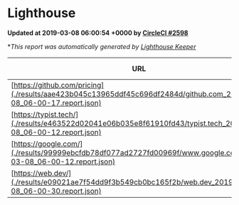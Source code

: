 
# Lighthouse

**Updated at 2019-03-08 06:00:54 +0000 by [CircleCI #2598](https://circleci.com/gh/ItinerisLtd/lighthouse-keeper-example/2598)**

**This report was automatically generated by [Lighthouse Keeper](https://github.com/itinerisltd/lighthouse-keeper)*

| URL | Performance | Accessibility | Best Practices | SEO | PWA | Updated At |
| --- | --- | --- | --- | --- | --- | --- |
| [https://github.com/pricing](./results/aae423b045c13965ddf45c696df2484d/github.com_2019-03-08_06-00-17.report.json) | 0.8 | 0.89 | 0.93 | 0.91 | 0.58 | 2019-03-08T06:00:17.909Z |
| [https://typist.tech/](./results/e463522d02041e06b035e8f61910fd43/typist.tech_2019-03-08_06-00-12.report.json) | 1 |  |  |  |  | 2019-03-08T06:00:12.823Z |
| [https://google.com/](./results/99999ebcfdb78df077ad2727fd00969f/www.google.com_2019-03-08_06-00-12.report.json) | 0.94 | 0.71 | 0.93 | 0.82 | 0.58 | 2019-03-08T06:00:12.677Z |
| [https://web.dev/](./results/e09021ae7f54dd9f3b549cb0bc165f2b/web.dev_2019-03-08_06-00-30.report.json) | 0.93 | 0.93 | 1 | 0.87 | 1 | 2019-03-08T06:00:30.672Z |
